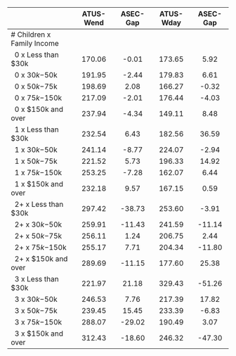 
|                      |    ATUS-Wend |     ASEC-Gap |    ATUS-Wday |     ASEC-Gap |
| -------------------- | :----------: | :----------: | :----------: | :----------: |
| # Children x Family Income |              |              |              |              |
| &nbsp;&nbsp;0 x Less than $30k |       170.06 |        -0.01 |       173.65 |         5.92 |
| &nbsp;&nbsp;0 x $30k-$50k |       191.95 |        -2.44 |       179.83 |         6.61 |
| &nbsp;&nbsp;0 x $50k-$75k |       198.69 |         2.08 |       166.27 |        -0.32 |
| &nbsp;&nbsp;0 x $75k-$150k |       217.09 |        -2.01 |       176.44 |        -4.03 |
| &nbsp;&nbsp;0 x $150k and over |       237.94 |        -4.34 |       149.11 |         8.48 |
| &nbsp;&nbsp;1 x Less than $30k |       232.54 |         6.43 |       182.56 |        36.59 |
| &nbsp;&nbsp;1 x $30k-$50k |       241.14 |        -8.77 |       224.07 |        -2.94 |
| &nbsp;&nbsp;1 x $50k-$75k |       221.52 |         5.73 |       196.33 |        14.92 |
| &nbsp;&nbsp;1 x $75k-$150k |       253.25 |        -7.28 |       162.07 |         6.44 |
| &nbsp;&nbsp;1 x $150k and over |       232.18 |         9.57 |       167.15 |         0.59 |
| &nbsp;&nbsp;2+ x Less than $30k |       297.42 |       -38.73 |       253.60 |        -3.91 |
| &nbsp;&nbsp;2+ x $30k-$50k |       259.91 |       -11.43 |       241.59 |       -11.14 |
| &nbsp;&nbsp;2+ x $50k-$75k |       256.11 |         1.24 |       206.75 |         2.44 |
| &nbsp;&nbsp;2+ x $75k-$150k |       255.17 |         7.71 |       204.34 |       -11.80 |
| &nbsp;&nbsp;2+ x $150k and over |       289.69 |       -11.15 |       177.60 |        25.38 |
| &nbsp;&nbsp;3 x Less than $30k |       221.97 |        21.18 |       329.43 |       -51.26 |
| &nbsp;&nbsp;3 x $30k-$50k |       246.53 |         7.76 |       217.39 |        17.82 |
| &nbsp;&nbsp;3 x $50k-$75k |       239.45 |        15.45 |       233.39 |        -6.83 |
| &nbsp;&nbsp;3 x $75k-$150k |       288.07 |       -29.02 |       190.49 |         3.07 |
| &nbsp;&nbsp;3 x $150k and over |       312.43 |       -18.60 |       246.32 |       -47.30 |

